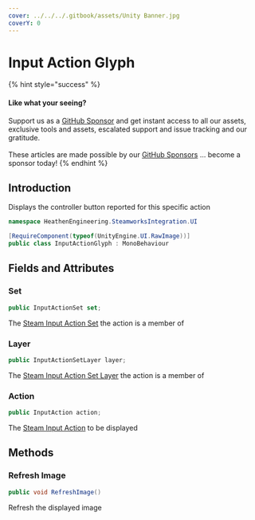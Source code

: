 ```yaml
---
cover: ../../../.gitbook/assets/Unity Banner.jpg
coverY: 0
---
```


# Input Action Glyph

{% hint style="success" %}
#### Like what your seeing?

Support us as a [GitHub Sponsor](../../../where-to-buy/become-a-sponsor.md) and get instant access to all our assets, exclusive tools and assets, escalated support and issue tracking and our gratitude.\
\
These articles are made possible by our [GitHub Sponsors](../../../where-to-buy/become-a-sponsor.md) ... become a sponsor today!
{% endhint %}

## Introduction

Displays the controller button reported for this specific action

```csharp
namespace HeathenEngineering.SteamworksIntegration.UI
```

```csharp
[RequireComponent(typeof(UnityEngine.UI.RawImage))]
public class InputActionGlyph : MonoBehaviour
```

## Fields and Attributes

### Set

```csharp
public InputActionSet set;
```

The [Steam Input Action Set](../classes-and-structs/input-action-set.md) the action is a member of

### Layer

```csharp
public InputActionSetLayer layer;
```

The [Steam Input Action Set Layer](../classes-and-structs/input-action-set-layer.md) the action is a member of

### Action

```csharp
public InputAction action;
```

The [Steam Input Action](../classes-and-structs/input-action.md) to be displayed

## Methods

### Refresh Image

```csharp
public void RefreshImage()
```

Refresh the displayed image
